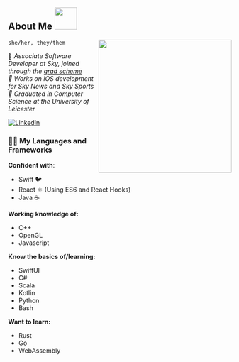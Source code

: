 <h2> About Me <img src="https://media0.giphy.com/media/QZy66oggJPGPJiAijf/giphy.gif" width="50"></h2>
<img align='right' src="https://cdn141.picsart.com/300081205147211.png" width="300">

`she/her, they/them`

<p>🌸 <em>Associate Software Developer at Sky, joined through the <a href="https://careers.sky.com/earlycareers/graduateprogrammes/">grad scheme</a></br>🌸 Works on iOS development for Sky News and Sky Sports</br>🌸 Graduated in Computer Science at the University of Leicester
</em></p>

[![Linkedin](https://img.shields.io/badge/-LinkedIn-blue?style=flat-square&logo=Linkedin&logoColor=white&link=https://www.linkedin.com/in/anna-hayhurst-98aa58140/)](https://www.linkedin.com/in/anna-hayhurst-98aa58140/)


### ✍🏻 My Languages and Frameworks

**Confident with**:
* Swift 🐦
* React ⚛️ (Using ES6 and React Hooks)
* Java ☕

**Working knowledge of:**
* C++
* OpenGL
* Javascript

**Know the basics of/learning:**
* SwiftUI
* C#
* Scala
* Kotlin
* Python
* Bash

**Want to learn:**
* Rust
* Go
* WebAssembly
